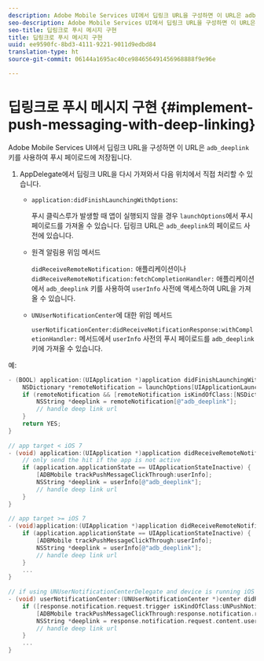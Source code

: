 ```yaml
---
description: Adobe Mobile Services UI에서 딥링크 URL을 구성하면 이 URL은 adb_deeplink 키를 사용하여 푸시 페이로드에 저장됩니다.
seo-description: Adobe Mobile Services UI에서 딥링크 URL을 구성하면 이 URL은 adb_deeplink 키를 사용하여 푸시 페이로드에 저장됩니다.
seo-title: 딥링크로 푸시 메시지 구현
title: 딥링크로 푸시 메시지 구현
uuid: ee9590fc-8bd3-4111-9221-9011d9edbd84
translation-type: ht
source-git-commit: 06144a1695ac40ce984656491456968888f9e96e

---
```



# 딥링크로 푸시 메시지 구현 {#implement-push-messaging-with-deep-linking}

Adobe Mobile Services UI에서 딥링크 URL을 구성하면 이 URL은 `adb_deeplink` 키를 사용하여 푸시 페이로드에 저장됩니다.

1. AppDelegate에서 딥링크 URL을 다시 가져와서 다음 위치에서 직접 처리할 수 있습니다.

   *  `application:didFinishLaunchingWithOptions`:

      푸시 클릭스루가 발생할 때 앱이 실행되지 않을 경우 `launchOptions`에서 푸시 페이로드를 가져올 수 있습니다. 딥링크 URL은 `adb_deeplink`의 페이로드 사전에 있습니다.

   * 원격 알림용 위임 메서드

      `didReceiveRemoteNotification:` 애플리케이션이나 `didReceiveRemoteNotification:fetchCompletionHandler:` 애플리케이션에서 `adb_deeplink` 키를 사용하여 `userInfo` 사전에 액세스하여 URL을 가져올 수 있습니다.

   * `UNUserNotificationCenter`에 대한 위임 메서드

      `userNotificationCenter:didReceiveNotificationResponse:withCompletionHandler:` 메서드에서 `userInfo` 사전의 푸시 페이로드를 `adb_deeplink` 키에 가져올 수 있습니다.

예:

```objective-c
- (BOOL) application:(UIApplication *)application didFinishLaunchingWithOptions:(NSDictionary *)launchOptions {
    NSDictionary *remoteNotification = launchOptions[UIApplicationLaunchOptionsRemoteNotificationKey]; 
    if (remoteNotification && [remoteNotification isKindOfClass:[NSDictionary class]]) { 
        NSString *deeplink = remoteNotification[@"adb_deeplink"]; 
        // handle deep link url 
    }
    return YES; 
} 
  
// app target < iOS 7 
- (void) application:(UIApplication *)application didReceiveRemoteNotification:(NSDictionary *)userInfo { 
    // only send the hit if the app is not active 
    if (application.applicationState == UIApplicationStateInactive) { 
        [ADBMobile trackPushMessageClickThrough:userInfo]; 
        NSString *deeplink = userInfo[@"adb_deeplink"]; 
        // handle deep link url 
    } 
} 
  
// app target >= iOS 7 
- (void)application:(UIApplication *)application didReceiveRemoteNotification:(NSDictionary *)userInfo fetchCompletionHandler:(void (^)(UIBackgroundFetchResult))completionHandler { 
    if (application.applicationState == UIApplicationStateInactive) { 
        [ADBMobile trackPushMessageClickThrough:userInfo]; 
        NSString *deeplink = userInfo[@"adb_deeplink"]; 
        // handle deep link url 
    } 
    ... 
} 
 
// if using UNUserNotificationCenterDelegate and device is running iOS 10 or newer 
- (void) userNotificationCenter:(UNUserNotificationCenter *)center didReceiveNotificationResponse:(UNNotificationResponse *)response withCompletionHandler:(void (^)(void))completionHandler { 
    if ([response.notification.request.trigger isKindOfClass:UNPushNotificationTrigger.class]) { 
        [ADBMobile trackPushMessageClickThrough:response.notification.request.content.userInfo]; 
        NSString *deeplink = response.notification.request.content.userInfo[@"adb_deeplink"]; 
        // handle deep link url  
    } 
    ... 
}
```

